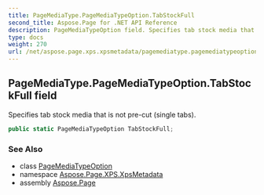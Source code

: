 ```yaml
---
title: PageMediaType.PageMediaTypeOption.TabStockFull
second_title: Aspose.Page for .NET API Reference
description: PageMediaTypeOption field. Specifies tab stock media that is not precut single tabs
type: docs
weight: 270
url: /net/aspose.page.xps.xpsmetadata/pagemediatype.pagemediatypeoption/tabstockfull/
---
```

## PageMediaType.PageMediaTypeOption.TabStockFull field

Specifies tab stock media that is not pre-cut (single tabs).

```csharp
public static PageMediaTypeOption TabStockFull;
```

### See Also

* class [PageMediaTypeOption](../)
* namespace [Aspose.Page.XPS.XpsMetadata](../../pagemediatype.pagemediatypeoption/)
* assembly [Aspose.Page](../../../)


